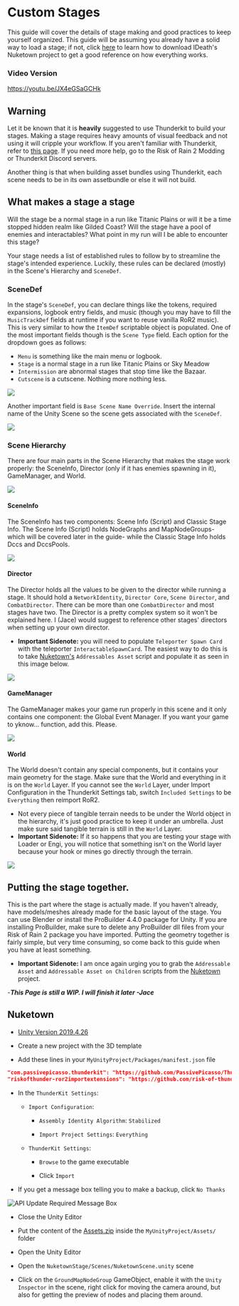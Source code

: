 # Custom Stages

This guide will cover the details of stage making and good practices to keep yourself organized. This guide will be assuming you already have a solid way to load a stage; if not, click [here](#nuketown) to learn how to download IDeath's Nuketown project to get a good reference on how everything works.

### Video Version
https://youtu.be/JX4eGSaGCHk

## Warning

Let it be known that it is **heavily** suggested to use Thunderkit to build your stages. Making a stage requires heavy amounts of visual feedback and not using it will cripple your workflow. If you aren't familiar with Thunderkit, refer to [this page](https://github.com/risk-of-thunder/R2Wiki/wiki/Mod-Creation_Thunderkit_Creating-Mods-with-Thunderkit). If you need more help, go to the Risk of Rain 2 Modding or Thunderkit Discord servers.

Another thing is that when building asset bundles using Thunderkit, each scene needs to be in its own assetbundle or else it will not build.

## What makes a stage a stage

Will the stage be a normal stage in a run like Titanic Plains or will it be a time stopped hidden realm like Gilded Coast? Will the stage have a pool of enemies and interactables? What point in my run will I be able to encounter this stage?

Your stage needs a list of established rules to follow by to streamline the stage's intended experience. Luckily, these rules can be declared (mostly) in the Scene's Hierarchy and ``SceneDef``.

### SceneDef
In the stage's ``SceneDef``, you can declare things like the tokens, required expansions, logbook entry fields, and music (though you may have to fill the ``MusicTrackDef`` fields at runtime if you want to reuse vanilla RoR2 music). This is very similar to how the ``ItemDef`` scriptable object is populated. One of the most important fields though is the ``Scene Type`` field. Each option for the dropdown goes as follows:

- ``Menu`` is something like the main menu or logbook.
- ``Stage`` is a normal stage in a run like Titanic Plains or Sky Meadow
- ``Intermission`` are abnormal stages that stop time like the Bazaar.
- ``Cutscene`` is a cutscene. Nothing more nothing less.

![](https://cdn.discordapp.com/attachments/829943783412072479/1017167147534913596/unknown.png)

Another important field is ``Base Scene Name Override``. Insert the internal name of the Unity Scene so the scene gets associated with the ``SceneDef``.

![](https://cdn.discordapp.com/attachments/829943783412072479/1017160370881826878/unknown.png)

### Scene Hierarchy
There are four main parts in the Scene Hierarchy that makes the stage work properly: the SceneInfo, Director (only if it has enemies spawning in it), GameManager, and World. 

![](https://cdn.discordapp.com/attachments/829943783412072479/1017172920960811098/unknown.png)

#### SceneInfo
The SceneInfo has two components: Scene Info (Script) and Classic Stage Info. The Scene Info (Script) holds NodeGraphs and MapNodeGroups- which will be covered later in the guide- while the Classic Stage Info holds Dccs and DccsPools.

![](https://cdn.discordapp.com/attachments/829943783412072479/1017174543204364298/unknown.png)

#### Director
The Director holds all the values to be given to the director while running a stage. It should hold a ``NetworkIdentity``, ``Director Core``, ``Scene Director``, and ``CombatDirector``. There can be more than one ``CombatDirector`` and most stages have two.  The Director is a pretty complex system so it won't be explained here. I (Jace) would suggest to reference other stages' directors when setting up your own director.
- **Important Sidenote:** you will need to populate ``Teleporter Spawn Card`` with the teleporter ``InteractableSpawnCard``. The easiest way to do this is to take [Nuketown's](#nuketown) ``Addressables Asset`` script and populate it as seen in this image below.

![](https://cdn.discordapp.com/attachments/829943783412072479/1017178274138443817/unknown.png)

#### GameManager
The GameManager makes your game run properly in this scene and it only contains one component: the Global Event Manager. If you want your game to yknow... function, add this. Please.

![](https://cdn.discordapp.com/attachments/829943783412072479/1017179118309220352/unknown.png)

#### World
The World doesn't contain any special components, but it contains your main geometry for the stage. Make sure that the World and everything in it is on the ``World`` Layer. If you cannot see the ``World`` Layer, under Import Configuration in the Thunderkit Settings tab, switch ``Included Settings`` to be ``Everything`` then reimport RoR2.
- Not every piece of tangible terrain needs to be under the World object in the hierarchy, it's just good practice to keep it under an umbrella. Just make sure said tangible terrain is still in the ``World`` Layer.
- **Important Sidenote:** If it so happens that you are testing your stage with Loader or Engi, you will notice that something isn't on the World layer because your hook or mines go directly through the terrain.

![](https://cdn.discordapp.com/attachments/829943783412072479/1017181673806377020/unknown.png)

## Putting the stage together.

This is the part where the stage is actually made. If you haven't already, have models/meshes already made for the basic layout of the stage. You can use Blender or install the ProBuilder 4.4.0 package for Unity. If you are installing ProBuilder, make sure to delete any ProBuilder dll files from your Risk of Rain 2 package you have imported. Putting the geometry together is fairly simple, but very time consuming, so come back to this guide when you have at least something.

- **Important Sidenote:** I am once again urging you to grab the ``Addressable Asset`` and ``Addressable Asset on Children`` scripts from the [Nuketown](#nuketown) project. 

-***This Page is still a WIP. I will finish it later -Jace***


## Nuketown

-   [Unity Version 2019.4.26](https://download.unity3d.com/download_unity/e0392c6b2363/Windows64EditorInstaller/UnitySetup64-2019.4.26f1.exe)

-   Create a new project with the 3D template

-   Add these lines in your `MyUnityProject/Packages/manifest.json` file

```json
"com.passivepicasso.thunderkit": "https://github.com/PassivePicasso/ThunderKit.git#1aeb51e18e41f65801f49f7ed290de5f54a90ebb",
"riskofthunder-ror2importextensions": "https://github.com/risk-of-thunder/RoR2ImportExtensions.git",
```

-   In the `ThunderKit Settings`:

    -   `Import Configuration`:

        -   `Assembly Identity Algorithm`: `Stabilized`

        -   `Import Project Settings`: `Everything`

    -   `ThunderKit Settings`:

        -   `Browse` to the game executable

        -   Click `Import`

-   If you get a message box telling you to make a backup, click `No Thanks`

![API Update Required Message Box](https://i.imgur.com/zROzKsY.png)

-   Close the Unity Editor

-   Put the content of the [Assets.zip](https://cdn.discordapp.com/attachments/575431803523956746/1006280734648057876/Assets.zip) inside the `MyUnityProject/Assets/` folder

-   Open the Unity Editor

-   Open the `NuketownStage/Scenes/NuketownScene.unity` scene

-   Click on the `GroundMapNodeGroup` GameObject, enable it with the `Unity Inspector` in the scene, right click for moving the camera around, but also for getting the preview of nodes and placing them around.
